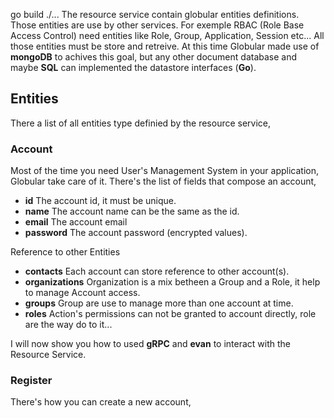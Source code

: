go build ./...
The resource service contain globular entities definitions. Those entities are use by other services. For exemple RBAC (Role Base Access Control) need entities like Role, Group, Application, Session etc... All those entities must be store and retreive. At this time Globular made use of **mongoDB** to achives this goal, but any other document database and maybe **SQL** can implemented the datastore interfaces (**Go**).

## Entities
There a list of all entities type definied by the resource service,

### Account
Most of the time you need User's Management System in your application, Globular take care of it.  There's the list of fields that compose an account,

 * **id** The account id, it must be unique.
 * **name** The account name can be the same as the id.
 * **email** The account email
 * **password** The account password (encrypted values).

 Reference to other Entities
 * **contacts** Each account can store reference to other account(s). 
 * **organizations** Organization is a mix betheen a Group and a Role, it help to manage Account access.
 * **groups** Group are use to manage more than one account at time.
 * **roles** Action's permissions can not be granted to account directly, role are the way do to it...

I will now show you how to used **gRPC** and **evan** to interact with the Resource Service.

### Register
There's how you can create a new account,

```

```


